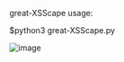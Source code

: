 great-XSScape usage:

$python3 great-XSScape.py

![image](https://user-images.githubusercontent.com/108965118/212779987-f5e60383-98dd-4d9e-9509-485ea047e5c0.png)


